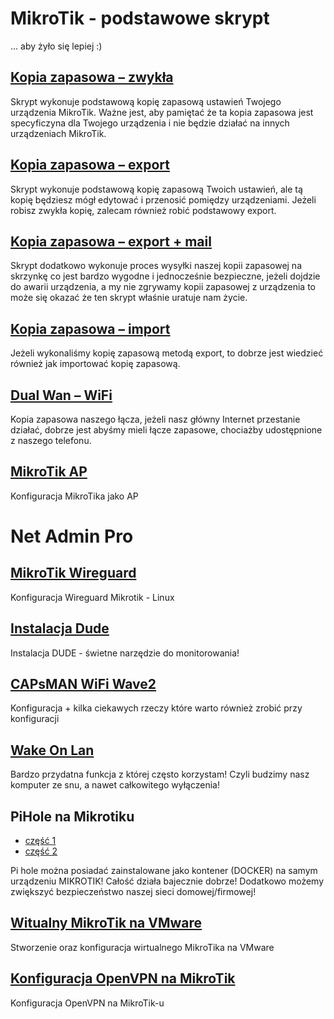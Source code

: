 # MikroTik - podstawowe skrypt
... aby żyło się lepiej :)
## [Kopia zapasowa – zwykła](https://github.com/Tusonic/MikroTik/blob/main/backup_backup.md)
Skrypt wykonuje podstawową kopię zapasową ustawień Twojego urządzenia MikroTik. Ważne jest, aby pamiętać że ta kopia zapasowa jest specyficzyna dla Twojego urządzenia i nie będzie działać na innych urządzeniach MikroTik.
## [Kopia zapasowa – export](https://github.com/Tusonic/MikroTik/blob/main/backup_backup.md)
Skrypt wykonuje podstawową kopię zapasową Twoich ustawień, ale tą kopię będziesz mógł edytować i przenosić pomiędzy urządzeniami. Jeżeli robisz zwykła kopię, zalecam również robić podstawowy export.
## [Kopia zapasowa – export + mail](https://github.com/Tusonic/MikroTik/blob/main/backup_export_mail.md)
Skrypt dodatkowo wykonuje proces wysyłki naszej kopii zapasowej na skrzynkę co jest bardzo wygodne i jednocześnie bezpieczne, jeżeli dojdzie do awarii urządzenia, a my nie zgrywamy kopii zapasowej z urządzenia to może się okazać że ten skrypt właśnie uratuje nam życie.
## [Kopia zapasowa – import](https://github.com/Tusonic/MikroTik/blob/main/backup_import.md)
Jeżeli wykonaliśmy kopię zapasową metodą export, to dobrze jest wiedzieć również jak importować kopię zapasową.
## [Dual Wan – WiFi](https://github.com/Tusonic/MikroTik/blob/main/dual_wan_wifi_backup.md)
Kopia zapasowa naszego łącza, jeżeli nasz główny Internet przestanie działać, dobrze jest abyśmy mieli łącze zapasowe, chociażby udostępnione z naszego telefonu.
## [MikroTik AP](https://github.com/Tusonic/MikroTik/blob/main/dual_wan_wifi_backup.md)
Konfiguracja MikroTika jako AP
# Net Admin Pro
## [MikroTik Wireguard](https://netadminpro.pl/konfiguracja-wireguard-vps-linux-mikrotik/)
Konfiguracja Wireguard Mikrotik - Linux 
## [Instalacja Dude](https://netadminpro.pl/instalacja-dude-mikrotik/)
Instalacja DUDE - świetne narzędzie do monitorowania! 
## [CAPsMAN WiFi Wave2](https://netadminpro.pl/capsman-wifi-wave2/)
Konfiguracja + kilka ciekawych rzeczy które warto również zrobić przy konfiguracji
## [Wake On Lan](https://netadminpro.pl/wake-on-lan-mikrotik/)
Bardzo przydatna funkcja z której często korzystam! Czyli budzimy nasz komputer ze snu, a nawet całkowitego wyłączenia!
## PiHole na Mikrotiku
* [część 1](https://netadminpro.pl/pihole-na-mikrotik-cz-1/)
* [część 2](https://netadminpro.pl/pihole-na-mikrotik-cz-2-konfiguracja-pihole/)

Pi hole można posiadać zainstalowane jako kontener (DOCKER) na samym urządzeniu MIKROTIK! Całość działa bajecznie dobrze! Dodatkowo możemy zwiększyć bezpieczeństwo naszej sieci domowej/firmowej! 
## [Witualny MikroTik na VMware](https://netadminpro.pl/23t29-wirtualny-mikrotik-na-vmware-konfiguracja-zarzadzanie-serwerami-bezpieczenstwo/)
Stworzenie oraz konfiguracja wirtualnego MikroTika na VMware
## [Konfiguracja OpenVPN na MikroTik](https://netadminpro.pl/konfiguracja-openvpn-przy-pomocy-mikrotika/)
Konfiguracja OpenVPN na MikroTik-u 
